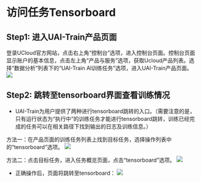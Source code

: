 

# 访问任务Tensorboard

## Step1: 进入UAI-Train产品页面

登录UCloud官方网站，点击右上角“控制台”选项，进入控制台页面。控制台页面显示账户的基本信息，点击左上角“产品与服务”选项，获取Ucloud产品列表。选择“数据分析”列表下的“UAI-Train AI训练任务”选项，进入UAI-Train产品页面。
![](ai/uai-train/images/set-up/ai产品.jpg)

## Step2: 跳转至tensorboard界面查看训练情况

- UAI-Train为用户提供了两种进行tensorboard跳转的入口。（需要注意的是，只有运行状态为“执行中”的训练任务才能进行tensorboard跳转，训练已经完成的任务可以在相关路径下找到输出的日志及训练信息。）

方法一：在产品页面的训练任务列表上找到目标任务，选择操作列表中的“tensorboard”选项。
![](ai/uai-train/images/set-up/tensorboard_case1.png)

方法二：点击目标任务，进入任务概览页面，点击“tensorboard”选项。
![](ai/uai-train/images/set-up/tensorboard_case2.png)

- 正确操作后，页面将跳转至tensorboard：
![](ai/uai-train/images/set-up/tensorboard.png)
